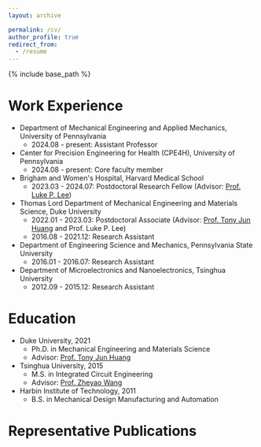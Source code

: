 ```yaml
---
layout: archive

permalink: /cv/
author_profile: true
redirect_from:
  - /resume
---
```


{% include base_path %}

Work Experience
======
* Department of Mechanical Engineering and Applied Mechanics, University of Pennsylvania
    * 2024.08 - present: Assistant Professor  
* Center for Precision Engineering for Health (CPE4H), University of Pennsylvania
    * 2024.08 - present: Core faculty member   
* Brigham and Women's Hospital, Harvard Medical School
    * 2023.03 - 2024.07: Postdoctoral Research Fellow (Advisor: [Prof. Luke P. Lee](https://connects.catalyst.harvard.edu/Profiles/display/Person/165825)) 
* Thomas Lord Department of Mechanical Engineering and Materials Science, Duke University
    * 2022.01 - 2023.03: Postdoctoral Associate (Advisor: [Prof. Tony Jun Huang](https://acoustofluidics.pratt.duke.edu/people/tony-jun-huang) and Prof. Luke P. Lee) 
    * 2016.08 - 2021.12: Research Assistant 
* Department of Engineering Science and Mechanics, Pennsylvania State University
    * 2016.01 - 2016.07: Research Assistant 
* Department of Microelectronics and Nanoelectronics, Tsinghua University
    * 2012.09 - 2015.12: Research Assistant 

Education
======

* Duke University, 2021
    * Ph.D. in Mechanical Engineering and Materials Science 
    * Advisor: [Prof. Tony Jun Huang](https://acoustofluidics.pratt.duke.edu/people/tony-jun-huang)
* Tsinghua University, 2015
    * M.S. in Integrated Circuit Engineering
    * Advisor: [Prof. Zheyao Wang](https://main.ime.tsinghua.edu.cn/members.html)
* Harbin Institute of Technology, 2011
    * B.S. in Mechanical Design Manufacturing and Automation

Representative Publications
======
